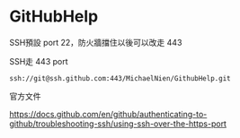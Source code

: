 # GitHubHelp

SSH預設 port 22，防火牆擋住以後可以改走 443

SSH走 443 port

```
ssh://git@ssh.github.com:443/MichaelNien/GithubHelp.git
```

官方文件

https://docs.github.com/en/github/authenticating-to-github/troubleshooting-ssh/using-ssh-over-the-https-port
